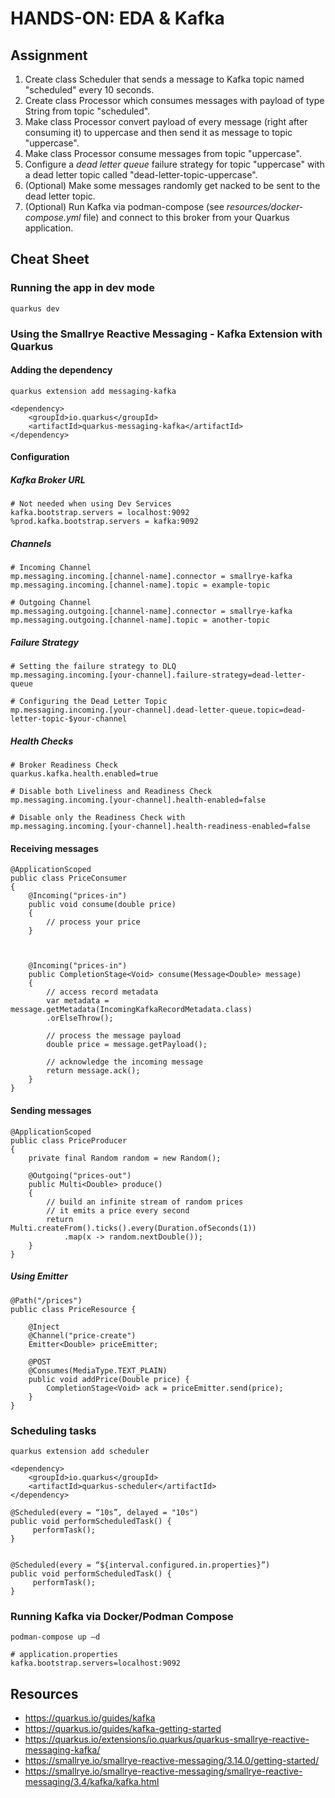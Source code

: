 # HANDS-ON: EDA & Kafka
## Assignment 
1. Create class Scheduler that sends a message to Kafka topic named "scheduled" every 10 seconds. 
2. Create class Processor which consumes messages with payload of type String from topic "scheduled". 
3. Make class Processor convert payload of every message (right after consuming it) to uppercase and then send it as message to topic "uppercase". 
4. Make class Processor consume messages from topic "uppercase". 
5. Configure a *dead letter queue* failure strategy for topic "uppercase" with a dead letter topic called "dead-letter-topic-uppercase". 
6. (Optional) Make some messages randomly get nacked to be sent to the dead letter topic. 
7. (Optional) Run Kafka via podman-compose (see *resources/docker-compose.yml* file) and connect to this broker from your Quarkus application. 

## Cheat Sheet 
### Running the app in dev mode 
```
quarkus dev 
```
### Using the Smallrye Reactive Messaging - Kafka Extension with Quarkus 

#### Adding the dependency 
```
quarkus extension add messaging-kafka
```
```
<dependency>
    <groupId>io.quarkus</groupId>
    <artifactId>quarkus-messaging-kafka</artifactId>
</dependency>
```

#### Configuration 
##### Kafka Broker URL 
```
# Not needed when using Dev Services 
kafka.bootstrap.servers = localhost:9092
%prod.kafka.bootstrap.servers = kafka:9092
```
##### Channels 
```
# Incoming Channel
mp.messaging.incoming.[channel-name].connector = smallrye-kafka 
mp.messaging.incoming.[channel-name].topic = example-topic 
```
```
# Outgoing Channel
mp.messaging.outgoing.[channel-name].connector = smallrye-kafka 
mp.messaging.outgoing.[channel-name].topic = another-topic 
```
##### Failure Strategy 
```
# Setting the failure strategy to DLQ 
mp.messaging.incoming.[your-channel].failure-strategy=dead-letter-queue

# Configuring the Dead Letter Topic 
mp.messaging.incoming.[your-channel].dead-letter-queue.topic=dead-letter-topic-$your-channel
```
##### Health Checks 
```
# Broker Readiness Check 
quarkus.kafka.health.enabled=true 

# Disable both Liveliness and Readiness Check 
mp.messaging.incoming.[your-channel].health-enabled=false

# Disable only the Readiness Check with 
mp.messaging.incoming.[your-channel].health-readiness-enabled=false
```

#### Receiving messages 
```
@ApplicationScoped
public class PriceConsumer 
{
    @Incoming("prices-in")
    public void consume(double price) 
    {
        // process your price 
    }



    @Incoming("prices-in")
    public CompletionStage<Void> consume(Message<Double> message) 
    {
        // access record metadata
        var metadata = 	message.getMetadata(IncomingKafkaRecordMetadata.class)
        .orElseThrow();
        
        // process the message payload 
        double price = message.getPayload();
        
        // acknowledge the incoming message 
        return message.ack();
    }
}
```

#### Sending messages 
```
@ApplicationScoped
public class PriceProducer 
{
    private final Random random = new Random();

    @Outgoing("prices-out")
    public Multi<Double> produce() 
    {
        // build an infinite stream of random prices
        // it emits a price every second
        return 		Multi.createFrom().ticks().every(Duration.ofSeconds(1))
            .map(x -> random.nextDouble());    
    }
}
```
##### Using Emitter 
```
@Path("/prices")
public class PriceResource {

    @Inject
    @Channel("price-create")
    Emitter<Double> priceEmitter;

    @POST
    @Consumes(MediaType.TEXT_PLAIN)
    public void addPrice(Double price) {
        CompletionStage<Void> ack = priceEmitter.send(price);
    }
}
```

### Scheduling tasks 
```
quarkus extension add scheduler

<dependency>
    <groupId>io.quarkus</groupId>
    <artifactId>quarkus-scheduler</artifactId>
</dependency>
```
```
@Scheduled(every = “10s”, delayed = "10s")
public void performScheduledTask() {
     performTask();
}


@Scheduled(every = “${interval.configured.in.properties}”)
public void performScheduledTask() {
     performTask();
}
```

### Running Kafka via Docker/Podman Compose 

```
podman-compose up –d 

# application.properties 
kafka.bootstrap.servers=localhost:9092 
```

## Resources 
- https://quarkus.io/guides/kafka 
- https://quarkus.io/guides/kafka-getting-started 
- https://quarkus.io/extensions/io.quarkus/quarkus-smallrye-reactive-messaging-kafka/ 
- https://smallrye.io/smallrye-reactive-messaging/3.14.0/getting-started/ 
- https://smallrye.io/smallrye-reactive-messaging/smallrye-reactive-messaging/3.4/kafka/kafka.html 

